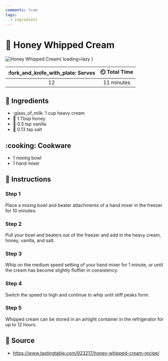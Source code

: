 ```yaml
---
comments: true
tags:
  - ingredient
---
```

# :icecream: Honey Whipped Cream

![Honey Whipped Cream](../assets/images/honey-whipped-cream.jpg){ loading=lazy }

| :fork_and_knife_with_plate: Serves | :timer_clock: Total Time |
|:----------------------------------:|:-----------------------: |
| 12 | 11 minutes |

## :salt: Ingredients

- :glass_of_milk: 1 cup heavy cream
- :honey_pot: 1 Tbsp honey
- :icecream: 0.5 tsp vanilla
- :salt: 0.13 tsp salt

## :cooking: Cookware

- 1 mixing bowl
- 1 hand mixer

## :pencil: Instructions

### Step 1

Place a mixing bowl and beater attachments of a hand mixer in the freezer for 10 minutes.

### Step 2

Pull your bowl and beaters out of the freezer and add in the heavy cream, honey, vanilla, and salt.

### Step 3

Whip on the medium speed setting of your hand mixer for 1 minute, or until the cream has become slightly fluffier in
consistency.

### Step 4

Switch the speed to high and continue to whip until stiff peaks form.

### Step 5

Whipped cream can be stored in an airtight container in the refrigerator for up to 12 hours.

## :link: Source

- <https://www.tastingtable.com/923217/honey-whipped-cream-recipe/>
